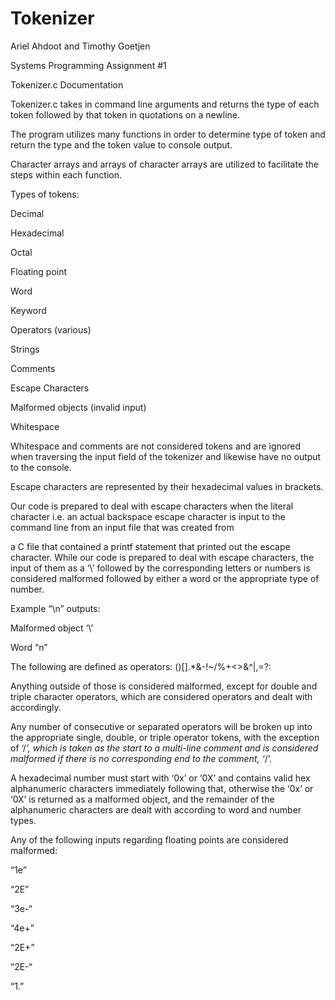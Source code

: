 # Tokenizer

Ariel Ahdoot and Timothy Goetjen

Systems Programming Assignment #1

Tokenizer.c Documentation



Tokenizer.c takes in command line arguments and returns the type of each token followed by that token in quotations on a newline.

The program utilizes many functions in order to determine type of token and return the type and the token value to console output.

Character arrays and arrays of character arrays are utilized to facilitate the steps within each function.



Types of tokens:

Decimal

Hexadecimal

Octal

Floating point

Word

Keyword

Operators (various)

Strings

Comments

Escape Characters

Malformed objects (invalid input)

Whitespace



Whitespace and comments are not considered tokens and are ignored when traversing the input field of the tokenizer and likewise have no output to the console.

Escape characters are represented by their hexadecimal values in brackets.

Our code is prepared to deal with escape characters when the literal character i.e. an actual backspace escape character is input to the command line from an input file that was created from

a C file that contained a printf statement that printed out the escape character.  While our code is prepared to deal with escape characters, the input of them as a ‘\’ followed by the corresponding letters or numbers is considered malformed followed by either a word or the appropriate type of number.

Example “\n” outputs:

Malformed object ‘\’

Word “n”



The following are defined as operators: ()[].*&-!~/%+<>&^|,=?:

Anything outside of those is considered malformed, except for double and triple character operators, which are considered operators and dealt with accordingly.

Any number of consecutive or separated operators will be broken up into the appropriate single, double, or triple operator tokens, with the exception of ‘/*’, which is taken as the start to a multi-line comment and is considered malformed if there is no corresponding end to the comment, ‘*/’.



A hexadecimal number must start with ‘0x’ or ‘0X’ and contains valid hex alphanumeric characters immediately following that, otherwise the ‘0x’ or ‘0X’ is returned as a malformed object, and the remainder of the alphanumeric characters are dealt with according to word and number types.



Any of the following inputs regarding floating points are considered malformed:

“1e”

“2E”

“3e-“

“4e+”

“2E+”

“2E-“

“1.”
